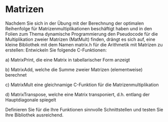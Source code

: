 # Matrizen

Nachdem Sie sich in der Übung mit der Berechnung der optimalen Reihenfolge für Matrizenmultiplikationen beschäftigt haben und in den Folien zum Thema dynamische Programmierung den Pseudocode für die Multiplikation zweier Matrizen (MatMult) finden, drängt es sich auf, eine kleine Bibliothek mit dem Namen matrix.h für die Arithmetik mit Matrizen zu erstellen: Entwickeln Sie folgende C-Funktionen:

a) MatrixPrint, die eine Matrix in tabellarischer Form anzeigt

b) MatrixAdd, welche die Summe zweier Matrizen (elementweise) berechnet

c) MatrixMult eine gleichnamige C-Funktion für die Matrizenmultiplikation

d) MatrixTranspose, welche eine Matrix transponiert, d.h. entlang der Hauptdiagonale spiegelt

Definieren Sie für die Ihre Funktionen sinnvolle Schnittstellen und testen Sie Ihre Bibliothek ausreichend.
